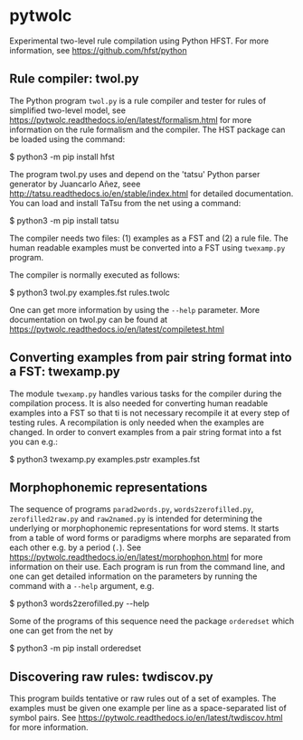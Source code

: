 # pytwolc
Experimental two-level rule compilation using Python HFST. For more information, see https://github.com/hfst/python


## Rule compiler: twol.py

The Python program `twol.py` is a rule compiler and tester for rules of simplified two-level model, see https://pytwolc.readthedocs.io/en/latest/formalism.html for more information on the rule formalism and the compiler.  The HST package can be loaded using the command:

  $ python3 -m pip install hfst

The program twol.py uses and depend on the 'tatsu' Python parser generator by Juancarlo Añez, seee http://tatsu.readthedocs.io/en/stable/index.html for detailed documentation. You can load and install TaTsu from the net using a command:

   $ python3 -m pip install tatsu

The compiler needs two files: (1) examples as a FST and (2) a rule file.  The human readable examples must be converted into a FST using `twexamp.py` program.

The compiler is normally executed as follows:

  $ python3 twol.py examples.fst rules.twolc

One can get more information by using the `--help` parameter.  More documentation on twol.py can be found at https://pytwolc.readthedocs.io/en/latest/compiletest.html

## Converting examples from pair string format into a FST: twexamp.py

The module `twexamp.py` handles various tasks for the compiler during the compilation process.  It is also needed for converting human readable examples into a FST so that ti is not necessary recompile it at every step of testing rules.  A recompilation is only needed when the examples are changed.  In order to convert examples from a pair string format into a fst you can e.g.:

  $ python3 twexamp.py examples.pstr examples.fst


## Morphophonemic representations

The sequence of programs `parad2words.py`, `words2zerofilled.py`, `zerofilled2raw.py` and `raw2named.py` is intended for determining the underlying or morphophonemic representations for word stems.  It starts from a table of word forms or paradigms where morphs are separated from each other e.g. by a period (`.`).  See https://pytwolc.readthedocs.io/en/latest/morphophon.html for more information on their use.  Each program is run from the command line, and one can get detailed information on the parameters by running the command with a `--help` argument, e.g.

  $ python3 words2zerofilled.py --help

Some of the programs of this sequence need the package `orderedset` which one can get from the net by

  $ python3 -m pip install orderedset


## Discovering raw rules: twdiscov.py

This program builds tentative or raw rules out of a set of examples.  The examples must be given one example per line as a space-separated list of symbol pairs.  See https://pytwolc.readthedocs.io/en/latest/twdiscov.html for more information.
